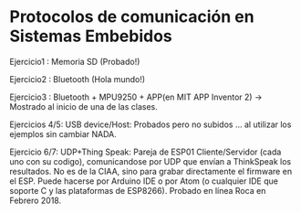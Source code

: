 # Protocolos de comunicación en Sistemas Embebidos

Ejercicio1 : Memoria SD (Probado!)

Ejercicio2 : Bluetooth (Hola mundo!)

Ejercicio3 : Bluetooth + MPU9250 + APP(en MIT APP Inventor 2) -> Mostrado al inicio de una de las clases.

Ejercicios 4/5: USB device/Host: Probados pero no subidos ... al utilizar los ejemplos sin cambiar NADA.

Ejercicio  6/7: UDP+Thing Speak: Pareja de ESP01 Cliente/Servidor (cada uno con su codigo), comunicandose por UDP que envían a ThinkSpeak los resultados. No es de la CIAA, sino para grabar directamente el firmware en el ESP. Puede hacerse por Arduino IDE o por Atom (o cualquier IDE que soporte C y las plataformas de ESP8266). Probado en línea Roca en Febrero 2018.

